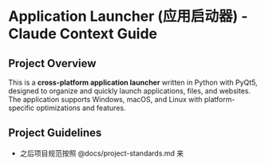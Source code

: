 # Application Launcher (应用启动器) - Claude Context Guide

## Project Overview

This is a **cross-platform application launcher** written in Python with PyQt5, designed to organize and quickly launch applications, files, and websites. The application supports Windows, macOS, and Linux with platform-specific optimizations and features.

## Project Guidelines

- 之后项目规范按照 @docs/project-standards.md 来